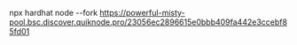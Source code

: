 npx hardhat node --fork https://powerful-misty-pool.bsc.discover.quiknode.pro/23056ec2896615e0bbb409fa442e3ccebf85fd01